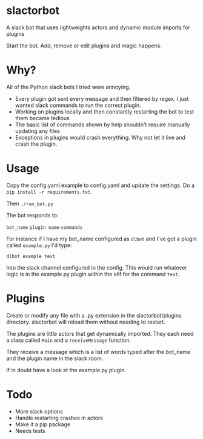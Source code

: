 # slactorbot

A slack bot that uses lightweights actors and dynamic module imports for plugins

Start the bot. Add, remove or edit plugins and magic happens.

# Why?

All of the Python slack bots I tried were annoying.

* Every plugin got sent every message and then filtered by regex. I just wanted slack commands to run the correct plugin.
* Working on plugins locally and then constantly restarting the bot to test them became tedious
* The basic list of commands shown by help shouldn't require manually updating any files
* Exceptions in plugins would crash everything. Why not let it live and crash the plugin.

# Usage

Copy the config.yaml.example to config.yaml and update the settings. Do a `pip install -r requirements.txt`.

Then `./run_bot.py`

The bot responds to:

`bot_name` `plugin name` `commands`

For instance if I have my bot_name configured as `dlbot` and I've got a plugin called `example.py` I'd type:

`dlbot example text`

Into the slack channel configured in the config. This would run whatever logic is in the example.py plugin
within the elif for the command `text`.

# Plugins

Create or modify any file with a .py extension in the slactorbot/plugins directory. slactorbot will reload
them without needing to restart.

The plugins are little actors that get dynamically imported. They each need a class called `Main` and
a `receiveMessage` function.

They receive a message which is a list of words typed after the bot_name and the plugin name in the slack room.

If in doubt have a look at the example.py plugin.

# Todo

* More slack options
* Handle restarting crashes in actors
* Make it a pip package
* Needs tests